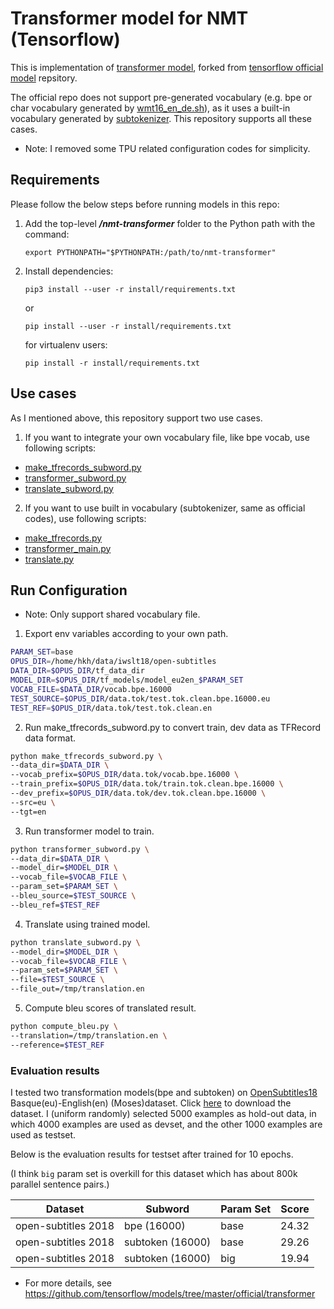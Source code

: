 # Transformer model for NMT (Tensorflow)
This is implementation of [transformer model](https://arxiv.org/abs/1706.03762), forked from [tensorflow official model](https://github.com/tensorflow/models/tree/master/official/transformer) repsitory.

The official repo does not support pre-generated vocabulary (e.g. bpe or char vocabulary generated by [wmt16_en_de.sh](https://github.com/google/seq2seq/blob/master/bin/data/wmt16_en_de.sh)), as it uses a built-in vocabulary generated by [subtokenizer](https://github.com/tensorflow/models/blob/master/official/transformer/utils/tokenizer.py). This repository supports all these cases.

* Note: I removed some TPU related configuration codes for simplicity.

## Requirements
Please follow the below steps before running models in this repo:

1. Add the top-level ***/nmt-transformer*** folder to the Python path with the command:
   ```
   export PYTHONPATH="$PYTHONPATH:/path/to/nmt-transformer"
   ```
2. Install dependencies:
   ```
   pip3 install --user -r install/requirements.txt
   ```
   or
   ```
   pip install --user -r install/requirements.txt
   ```
   for virtualenv users:
   ```
   pip install -r install/requirements.txt
   ```
   
## Use cases
As I mentioned above, this repository support two use cases.
1. If you want to integrate your own vocabulary file, like bpe vocab, use following scripts:
- [make_tfrecords_subword.py](https://github.com/hkhpub/nmt-transformer/blob/master/make_tfrecords_subword.py)
- [transformer_subword.py](https://github.com/hkhpub/nmt-transformer/blob/master/transformer_subword.py)
- [translate_subword.py](https://github.com/hkhpub/nmt-transformer/blob/master/translate_subword.py)

2. If you want to use built in vocabulary (subtokenizer, same as official codes), use following scripts:
- [make_tfrecords.py](https://github.com/hkhpub/nmt-transformer/blob/master/make_tfrecords.py)
- [transformer_main.py](https://github.com/hkhpub/nmt-transformer/blob/master/transformer_main.py)
- [translate.py](https://github.com/hkhpub/nmt-transformer/blob/master/translate.py)


## Run Configuration
* Note: Only support shared vocabulary file.

1. Export env variables according to your own path.
```sh
PARAM_SET=base
OPUS_DIR=/home/hkh/data/iwslt18/open-subtitles
DATA_DIR=$OPUS_DIR/tf_data_dir
MODEL_DIR=$OPUS_DIR/tf_models/model_eu2en_$PARAM_SET
VOCAB_FILE=$DATA_DIR/vocab.bpe.16000
TEST_SOURCE=$OPUS_DIR/data.tok/test.tok.clean.bpe.16000.eu
TEST_REF=$OPUS_DIR/data.tok/test.tok.clean.en
```

2. Run make_tfrecords_subword.py to convert train, dev data as TFRecord data format.
```sh
python make_tfrecords_subword.py \
--data_dir=$DATA_DIR \
--vocab_prefix=$OPUS_DIR/data.tok/vocab.bpe.16000 \
--train_prefix=$OPUS_DIR/data.tok/train.tok.clean.bpe.16000 \
--dev_prefix=$OPUS_DIR/data.tok/dev.tok.clean.bpe.16000 \
--src=eu \
--tgt=en 
```

3. Run transformer model to train.
```sh
python transformer_subword.py \
--data_dir=$DATA_DIR \
--model_dir=$MODEL_DIR \
--vocab_file=$VOCAB_FILE \
--param_set=$PARAM_SET \
--bleu_source=$TEST_SOURCE \
--bleu_ref=$TEST_REF
```

4. Translate using trained model.
```sh
python translate_subword.py \
--model_dir=$MODEL_DIR \
--vocab_file=$VOCAB_FILE \
--param_set=$PARAM_SET \
--file=$TEST_SOURCE \
--file_out=/tmp/translation.en
```

5. Compute bleu scores of translated result.
```sh
python compute_bleu.py \
--translation=/tmp/translation.en \
--reference=$TEST_REF
```

### Evaluation results
I tested two transformation models(bpe and subtoken) on [OpenSubtitles18](http://opus.nlpl.eu/) Basque(eu)-English(en) (Moses)dataset.
Click [here](http://opus.nlpl.eu/download.php?f=OpenSubtitles2018%2Fen-eu.txt.zip) to download the dataset.
I (uniform randomly) selected 5000 examples as hold-out data, in which 4000 examples are used as devset, and the other 1000 examples are used as testset.

Below is the evaluation results for testset after trained for 10 epochs. 

(I think `big` param set is overkill for this dataset which has about 800k parallel sentence pairs.)

Dataset | Subword | Param Set |Score
--- | --- | --- | --- |
open-subtitles 2018 | bpe (16000) | base | 24.32
open-subtitles 2018 | subtoken (16000) | base | 29.26
open-subtitles 2018 | subtoken (16000) | big | 19.94

* For more details, see https://github.com/tensorflow/models/tree/master/official/transformer
